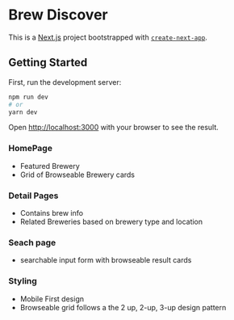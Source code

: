 # Brew Discover

This is a [Next.js](https://nextjs.org/) project bootstrapped with [`create-next-app`](https://github.com/vercel/next.js/tree/canary/packages/create-next-app).

## Getting Started

First, run the development server:

```bash
npm run dev
# or
yarn dev
```

Open [http://localhost:3000](http://localhost:3000) with your browser to see the result.


### HomePage

- Featured Brewery
- Grid of Browseable Brewery cards

### Detail Pages

- Contains brew info
- Related Breweries based on brewery type and location

### Seach page

- searchable input form with browseable result cards

### Styling

- Mobile First design
- Browseable grid follows a the 2 up, 2-up, 3-up design pattern



